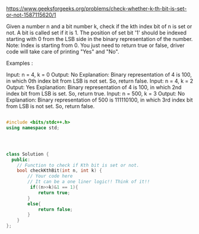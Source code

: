 https://www.geeksforgeeks.org/problems/check-whether-k-th-bit-is-set-or-not-1587115620/1

Given a number n and a bit number k, check if the kth index bit of n is set or not. A bit is called set if it is 1. The position of set bit '1' should be indexed starting with 0 from the LSB side in the binary representation of the number.
Note: Index is starting from 0. You just need to return true or false, driver code will take care of printing "Yes" and "No".

Examples : 

Input: n = 4, k = 0
Output: No
Explanation: Binary representation of 4 is 100, in which 0th index bit from LSB is not set. So, return false.
Input: n = 4, k = 2
Output: Yes
Explanation: Binary representation of 4 is 100, in which 2nd index bit from LSB is set. So, return true.
Input: n = 500, k = 3
Output: No
Explanation: Binary representation of 500 is 111110100, in which 3rd index bit from LSB is not set. So, return false.



```cpp

#include <bits/stdc++.h>
using namespace std;




class Solution {
  public:
    // Function to check if Kth bit is set or not.
    bool checkKthBit(int n, int k) {
        // Your code here
        // It can be a one liner logic!! Think of it!!
         if((n>>k)&1 == 1){
            return true;
        }
        else{
            return false;
        }
    }
};

```

